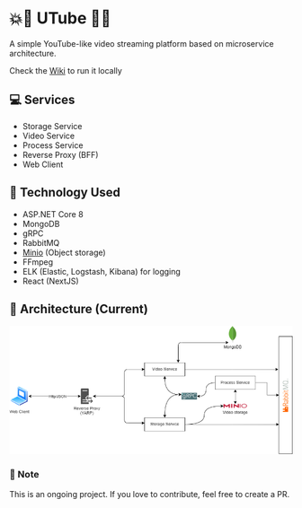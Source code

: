 # :boom::rocket: UTube :rocket::boom:
A simple YouTube-like video streaming platform based on microservice architecture.

Check the [Wiki](https://github.com/Rahim373/utube/wiki) to run it locally

## :computer: Services
* Storage Service
* Video Service
* Process Service
* Reverse Proxy (BFF)
* Web Client

## :hammer: Technology Used
* ASP.NET Core 8
* MongoDB
* gRPC
* RabbitMQ
* [Minio](https://min.io/) (Object storage)
* FFmpeg
* ELK (Elastic, Logstash, Kibana) for logging
* React (NextJS)

## :nut_and_bolt: Architecture (Current)
![utube.drawio.png](/utube.drawio.png)

### :speak_no_evil: Note
This is an ongoing project. If you love to contribute, feel free to create a PR.
